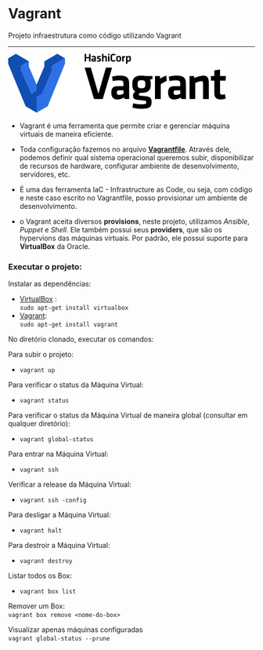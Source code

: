 # Vagrant
Projeto infraestrutura como código utilizando Vagrant  

***   

!["logo"](./image/logo.svg)

* Vagrant é uma ferramenta que permite criar e gerenciar máquina virtuais de maneira eficiente.  

* Toda configuração fazemos no arquivo [__Vagrantfile__](https://www.vagrantup.com/, "Site do Vagrant"). Através dele, podemos definir qual sistema operacional queremos subir, disponibilizar de recursos de hardware, configurar ambiente de desenvolvimento, servidores, etc.  

* É uma das ferramenta IaC - Infrastructure as Code, ou seja, com código e neste caso escrito no Vagrantfile, posso provisionar um ambiente de desenvolvimento.

* o Vagrant aceita diversos __provisions__, neste projeto, utilizamos *Ansible*, *Puppet* e *Shell*. Ele também possui seus __providers__, que são os hypervions das máquinas virtuais. Por padrão, ele possui suporte para __VirtualBox__ da Oracle.   

### Executar o projeto:  

Instalar as dependências:   
* [VirtualBox](https://www.virtualbox.org/) 
:  
`sudo apt-get install virtualbox`  
* [Vagrant](https://www.vagrantup.com/):  
`sudo apt-get install vagrant`  

No diretório clonado, executar os comandos:  

Para subir o projeto:
* `vagrant up`  

Para verificar o status da Máquina Virtual:  
* `vagrant status`  

Para verificar o status da Máquina Virtual de maneira global (consultar em qualquer diretório):  
* `vagrant global-status` 

Para entrar na Máquina Virtual:  
* `vagrant ssh`  

Verificar a release da Máquina Virtual:  
* `vagrant ssh -config`   

Para desligar a Máquina Virtual:   
* `vagrant halt`   

Para destroir a Máquina Virtual:   
* `vagrant destroy`    

Listar todos os Box:   
* `vagrant box list`     

Remover um Box:  
`vagrant box remove <nome-do-box>`   

Visualizar apenas máquinas configuradas  
`vagrant global-status --prune`